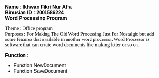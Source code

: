 <html>
<body>
  <p><font face="arial" size="3" color="black"><b>Name : Ikhwan Fikri Nur Afra<br>Binusian ID : 2001586224<br>Word Processing Program</b></p>
  <p><font face="calibri" size="3" color="black">Theme : Office program<br>Purposes : For Making The Old Word Processing Just For Nostalgic but add some features that available in another word processor. Word Processor is software that can create word documents like making letter or so on.</p>
  <p><font face="Helvetica" size="3" color="black"><b>Function : </b><br><ul>
  <li>Function NewDocument</li>
  <li>Function SaveDocument</li>
